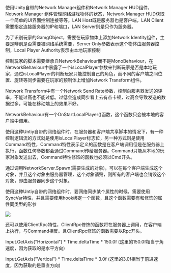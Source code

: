 使用Unity自带的Network Manager组件和Network Manager HUD组件，Network Manager 组件管理网络游戏物体的状态，Network Manager HUD获取一个简单的UI界面控制连接等等。LAN Host既是服务器也是客户端，LAN Client需要指定连接服务器的IP和端口，LAN Server则是只作为服务器。

为了识别玩家的GamgObject，需要在玩家物体上添加Network Identity组件，主要是辨别是否需要被网络系统需要，Server Only参数表示这个物体由服务器控制，Local Player Authority表示由本地玩家控制

控制玩家的脚本需要继承自NetworkBehaviour而不是MonoBehaviour，在NetworkBehaviour中暴露了一个isLocalPlayer参数来判断玩家是否是本地玩家，通过isLocalPlayer的判断玩家只能控制自己的角色，而不同的客户端之间位置、旋转等同步需要在玩家的预制体上增加Network Transform组件。

Network Transform中有一个Network Send Rate参数，控制向服务器发送的评率，不能过高也不能过低。过低会造成同步看上去有点卡顿，过高会导致发送的数据过多，可能在移动端上的效果不好。

NetworkBehaviour有一个OnStartLocalPlayer()函数，这个函数只会被本地的客户端中调用。

使用这种Untiy自带的网络组件时，在服务器和客户端共享脚本的情况下，有一种控制逻辑流的方式就是使用isLocalPlayer标志位，另一种方式则是使用Command特性，Command特性表示定义的函数是在客户端调用但是在服务器上执行，函数任何参数都会通过Command传给服务器。Command只能从本地的玩家对象发送出去，Command特性修饰的函数也必须以Cmd开头。

通过调用NetworkServer.Spawn(需要生成的对象)，可以在每个客户端生成这个对象，并且这个对象由服务器管理，这个对象销毁，则所有的客户端也会销毁这个对象，即由服务器同步这个对象。

使用这种Untiy自带的网络组件时，要网络同步某个属性的时候，需要使用SyncVar特性，并且需要使用hook绑定一个函数，且这个函数需要有和修饰的属性同类型的形参

![](https://raw.githubusercontent.com/qiqiqidalao/qiqiqidalao.github.io/master/images/15.png)

还可以使用ClientRpc特性，ClientRpc修饰的函数将在服务器上调用，在客户端上执行，与Command相反。且ClientRpc修饰的函数需要以Rpc开头。

Input.GetAxis("Horizontal") * Time.deltaTime * 150.0f (这里的150.0f相当于角速度，因为获取的是水平方向)

Input.GetAxis("Vertical") * Time.deltaTime * 3.0f (这里的3.0f相当于前进速度，因为获取的是垂直方向)

